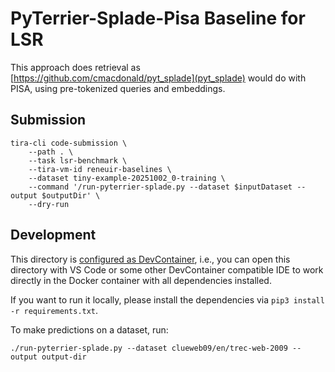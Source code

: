 # PyTerrier-Splade-Pisa Baseline for LSR

This approach does retrieval as [https://github.com/cmacdonald/pyt_splade](pyt_splade) would do with PISA, using pre-tokenized queries and embeddings.


## Submission

```
tira-cli code-submission \
    --path . \
    --task lsr-benchmark \
    --tira-vm-id reneuir-baselines \
    --dataset tiny-example-20251002_0-training \
    --command '/run-pyterrier-splade.py --dataset $inputDataset --output $outputDir' \
    --dry-run
```

## Development

This directory is [configured as DevContainer](https://code.visualstudio.com/docs/devcontainers/containers), i.e., you can open this directory with VS Code or some other DevContainer compatible IDE to work directly in the Docker container with all dependencies installed.

If you want to run it locally, please install the dependencies via `pip3 install -r requirements.txt`.

To make predictions on a dataset, run:

```
./run-pyterrier-splade.py --dataset clueweb09/en/trec-web-2009 --output output-dir
```

